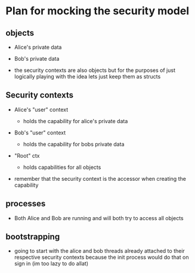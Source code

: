 # Plan for mocking the security model


## objects
- Alice's private data
- Bob's private data

- the security contexts are also objects but for the purposes
of just logically playing with the idea lets just keep them
as structs

## Security contexts
- Alice's "user" context
  - holds the capability for alice's private data
- Bob's "user" context
  - holds the capability for bobs private data

- "Root" ctx
  - holds capabilities for all objects

- remember that the security context is the accessor when creating the capability


## processes
- Both Alice and Bob are running and will both try to access all objects

## bootstrapping
- going to start with the alice and bob threads already attached to their
respective security contexts because the init process would do that
on sign in (im too lazy to do allat)
